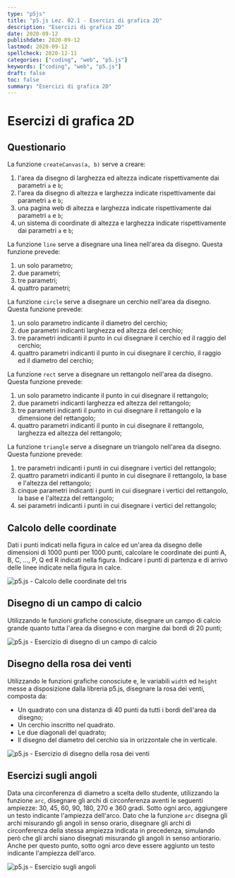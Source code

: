 ```yaml
---
type: "p5js"
title: "p5.js Lez. 02.1 - Esercizi di grafica 2D"
description: "Esercizi di grafica 2D"
date: 2020-09-12
publishdate: 2020-09-12
lastmod: 2020-09-12
spellcheck: 2020-12-11
categories: ["coding", "web", "p5.js"]
keywords: ["coding", "web", "p5.js"]
draft: false
toc: false
summary: "Esercizi di grafica 2D"
---
```


# Esercizi di grafica 2D

## Questionario

La funzione ``createCanvas(a, b)`` serve a creare:

1. l'area da disegno di larghezza ed altezza indicate rispettivamente dai parametri ``a`` e ``b``;
2. l'area da disegno di altezza e larghezza indicate rispettivamente dai parametri ``a`` e ``b``;
3. una pagina web di altezza e larghezza indicate rispettivamente dai parametri ``a`` e ``b``;
4. un sistema di coordinate di altezza e larghezza indicate rispettivamente dai parametri ``a`` e ``b``;

La funzione ``line`` serve a disegnare una linea nell'area da disegno. Questa funzione prevede:

1. un solo parametro;
2. due parametri;
3. tre parametri;
4. quattro parametri;

La funzione ``circle`` serve a disegnare un cerchio nell'area da disegno. Questa funzione prevede:

1. un solo parametro indicante il diametro del cerchio;
2. due parametri indicanti larghezza ed altezza del cerchio;
3. tre parametri indicanti il punto in cui disegnare il cerchio ed il raggio del cerchio;
4. quattro parametri indicanti il punto in cui disegnare il cerchio, il raggio ed il diametro del cerchio;

La funzione ``rect`` serve a disegnare un rettangolo nell'area da disegno. Questa funzione prevede:

1. un solo parametro indicante il punto in cui disegnare il rettangolo;
2. due parametri indicanti larghezza ed altezza del rettangolo;
3. tre parametri indicanti il punto in cui disegnare il rettangolo e la dimensione del rettangolo;
4. quattro parametri indicanti il punto in cui disegnare il rettangolo, larghezza ed altezza del rettangolo;

La funzione ``triangle`` serve a disegnare un triangolo nell'area da disegno. Questa funzione prevede:

1. tre parametri indicanti i punti in cui disegnare i vertici del rettangolo;
2. quattro parametri indicanti il punto in cui disegnare il rettangolo, la base e l'altezza del rettangolo;
3. cinque parametri indicanti i punti in cui disegnare i vertici del rettangolo, la base e l'altezza del rettangolo;
4. sei parametri indicanti i punti in cui disegnare i vertici del rettangolo;

## Calcolo delle coordinate

Dati i punti indicati nella figura in calce ed un'area da disegno delle dimensioni di 1000 punti per 1000 punti, calcolare le coordinate dei punti A, B, C, ..., P, Q ed R indicati nella figura. Indicare i punti di partenza e di arrivo delle linee indicate nella figura in calce.

![p5.js - Calcolo delle coordinate del tris](/static/coding/web/p5js/graphicsPrimitives_exe_tris.png "p5.js - Calcolo delle coordinate del tris ")

## Disegno di un campo di calcio

Utilizzando le funzioni grafiche conosciute, disegnare un campo di calcio grande quanto tutta l'area da disegno e con margine dai bordi di 20 punti;

![p5.js - Esercizio di disegno di un campo di calcio](/static/coding/web/p5js/basics_soccer.png "p5.js - Disegno di un campo di calcio ")

## Disegno della rosa dei venti

Utilizzando le funzioni grafiche conosciute e, le variabili ``width`` ed ``height`` messe a disposizione dalla libreria p5.js, disegnare la rosa dei venti, composta da:

- Un quadrato con una distanza di 40 punti da tutti i bordi dell'area da disegno;
- Un cerchio inscritto nel quadrato.
- Le due diagonali del quadrato;
- Il disegno del diametro del cerchio sia in orizzontale che in verticale.

![p5.js - Esercizio di disegno della rosa dei venti](/static/coding/web/p5js/basics_rosa_venti.png "p5.js - Disegno della rosa dei venti")

## Esercizi sugli angoli

Data una circonferenza di diametro a scelta dello studente, utilizzando la funzione ``arc``, disegnare gli archi di circonferenza aventi le seguenti ampiezze: 30, 45, 60, 90, 180, 270 e 360 gradi. Sotto ogni arco, aggiungere un testo indicante l'ampiezza dell'arco.
Dato che la funzione ``arc`` disegna gli archi misurando gli angoli in senso orario, disegnare gli archi di circonferenza della stessa ampiezza indicata in precedenza, simulando però che gli archi siano disegnati misurando gli angoli in senso antiorario. Anche per questo punto, sotto ogni arco deve essere aggiunto un testo indicante l'ampiezza dell'arco.

![p5.js - Esercizio sugli angoli](/static/coding/web/p5js/basics_angoli.png "p5.js - Esercizio sugli angoli")
